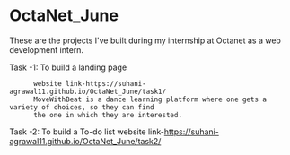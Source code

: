 # OctaNet_June

These are the projects I've built during my internship at Octanet as a web development intern.

Task -1: To build a landing page 

          website link-https://suhani-agrawal11.github.io/OctaNet_June/task1/
          MoveWithBeat is a dance learning platform where one gets a variety of choices, so they can find
          the one in which they are interested.

Task -2: To build a To-do list
          website link-https://suhani-agrawal11.github.io/OctaNet_June/task2/

